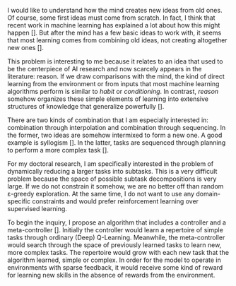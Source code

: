 I would like to understand how the mind creates new ideas from old ones. Of course, some first ideas must come from scratch. In fact, I think that recent work in machine learning has explained a lot about how this might happen []. But after the mind has a few basic ideas to work with, it seems that most learning comes from combining old ideas, not creating altogether new ones [].

This problem is interesting to me because it relates to an idea that used to be the centerpiece of AI research and now scarcely appears in the literature: reason. If we draw comparisons with the mind, the kind of direct learning from the environment or from inputs that most machine learning algorithms perform is similar to _habit_ or _conditioning_. In contrast, _reason_ somehow organizes these simple elements of learning into extensive structures of knowledge that generalize powerfully [].

There are two kinds of combination that I am especially interested in: combination through interpolation and combination through sequencing. In the former, two ideas are somehow intermixed to form a new one. A good example is syllogism []. In the latter, tasks are sequenced through planning to perform a more complex task [].

For my doctoral research, I am specifically interested in the problem of dynamically reducing a larger tasks into subtasks. This is a very difficult problem because the space of possible subtask decompositions is very large. If we do not constrain it somehow, we are no better off than random ε-greedy exploration. At the same time, I do not want to use any domain-specific constraints and would prefer reinforcement learning over supervised learning.

To begin the inquiry, I propose an algorithm that includes a controller and a meta-controller []. Initially the controller would learn a repertoire of simple tasks through ordinary (Deep) Q-Learning. Meanwhile, the meta-controller would search through the space of previously learned tasks to learn new, more complex tasks. The repertoire would grow with each new task that the algorithm learned, simple or complex. In order for the model to operate in environments with sparse feedback, it would receive some kind of reward for learning new skills in the absence of rewards from the environment.
